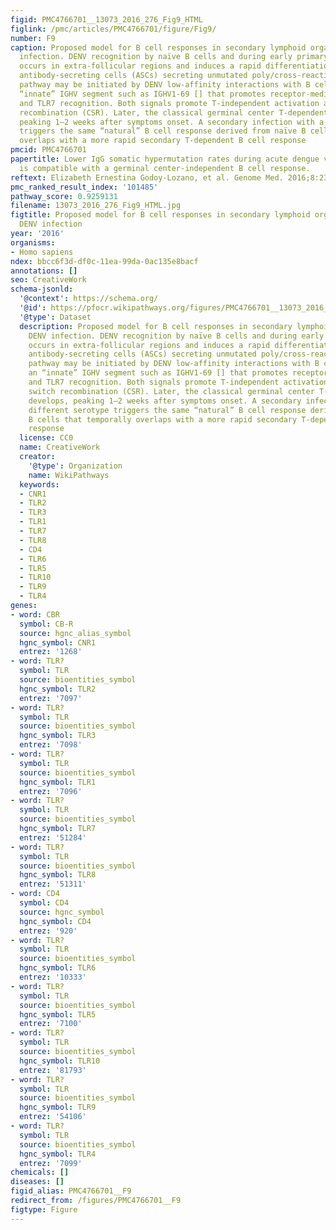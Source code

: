 ```yaml
---
figid: PMC4766701__13073_2016_276_Fig9_HTML
figlink: /pmc/articles/PMC4766701/figure/Fig9/
number: F9
caption: Proposed model for B cell responses in secondary lymphoid organs during DENV
  infection. DENV recognition by naïve B cells and during early primary infection
  occurs in extra-follicular regions and induces a rapid differentiation to Ig-switched
  antibody-secreting cells (ASCs) secreting unmutated poly/cross-reactive IgG. This
  pathway may be initiated by DENV low-affinity interactions with B cells using an
  “innate” IGHV segment such as IGHV1-69 [] that promotes receptor-mediated endocytosis
  and TLR7 recognition. Both signals promote T-independent activation and class switch
  recombination (CSR). Later, the classical germinal center T-dependent response develops,
  peaking 1–2 weeks after symptoms onset. A secondary infection with a different serotype
  triggers the same “natural” B cell response derived from naïve B cells that temporally
  overlaps with a more rapid secondary T-dependent B cell response
pmcid: PMC4766701
papertitle: Lower IgG somatic hypermutation rates during acute dengue virus infection
  is compatible with a germinal center-independent B cell response.
reftext: Elizabeth Ernestina Godoy-Lozano, et al. Genome Med. 2016;8:23.
pmc_ranked_result_index: '101485'
pathway_score: 0.9259131
filename: 13073_2016_276_Fig9_HTML.jpg
figtitle: Proposed model for B cell responses in secondary lymphoid organs during
  DENV infection
year: '2016'
organisms:
- Homo sapiens
ndex: bbcc6f3d-df0c-11ea-99da-0ac135e8bacf
annotations: []
seo: CreativeWork
schema-jsonld:
  '@context': https://schema.org/
  '@id': https://pfocr.wikipathways.org/figures/PMC4766701__13073_2016_276_Fig9_HTML.html
  '@type': Dataset
  description: Proposed model for B cell responses in secondary lymphoid organs during
    DENV infection. DENV recognition by naïve B cells and during early primary infection
    occurs in extra-follicular regions and induces a rapid differentiation to Ig-switched
    antibody-secreting cells (ASCs) secreting unmutated poly/cross-reactive IgG. This
    pathway may be initiated by DENV low-affinity interactions with B cells using
    an “innate” IGHV segment such as IGHV1-69 [] that promotes receptor-mediated endocytosis
    and TLR7 recognition. Both signals promote T-independent activation and class
    switch recombination (CSR). Later, the classical germinal center T-dependent response
    develops, peaking 1–2 weeks after symptoms onset. A secondary infection with a
    different serotype triggers the same “natural” B cell response derived from naïve
    B cells that temporally overlaps with a more rapid secondary T-dependent B cell
    response
  license: CC0
  name: CreativeWork
  creator:
    '@type': Organization
    name: WikiPathways
  keywords:
  - CNR1
  - TLR2
  - TLR3
  - TLR1
  - TLR7
  - TLR8
  - CD4
  - TLR6
  - TLR5
  - TLR10
  - TLR9
  - TLR4
genes:
- word: CBR
  symbol: CB-R
  source: hgnc_alias_symbol
  hgnc_symbol: CNR1
  entrez: '1268'
- word: TLR?
  symbol: TLR
  source: bioentities_symbol
  hgnc_symbol: TLR2
  entrez: '7097'
- word: TLR?
  symbol: TLR
  source: bioentities_symbol
  hgnc_symbol: TLR3
  entrez: '7098'
- word: TLR?
  symbol: TLR
  source: bioentities_symbol
  hgnc_symbol: TLR1
  entrez: '7096'
- word: TLR?
  symbol: TLR
  source: bioentities_symbol
  hgnc_symbol: TLR7
  entrez: '51284'
- word: TLR?
  symbol: TLR
  source: bioentities_symbol
  hgnc_symbol: TLR8
  entrez: '51311'
- word: CD4
  symbol: CD4
  source: hgnc_symbol
  hgnc_symbol: CD4
  entrez: '920'
- word: TLR?
  symbol: TLR
  source: bioentities_symbol
  hgnc_symbol: TLR6
  entrez: '10333'
- word: TLR?
  symbol: TLR
  source: bioentities_symbol
  hgnc_symbol: TLR5
  entrez: '7100'
- word: TLR?
  symbol: TLR
  source: bioentities_symbol
  hgnc_symbol: TLR10
  entrez: '81793'
- word: TLR?
  symbol: TLR
  source: bioentities_symbol
  hgnc_symbol: TLR9
  entrez: '54106'
- word: TLR?
  symbol: TLR
  source: bioentities_symbol
  hgnc_symbol: TLR4
  entrez: '7099'
chemicals: []
diseases: []
figid_alias: PMC4766701__F9
redirect_from: /figures/PMC4766701__F9
figtype: Figure
---
```

